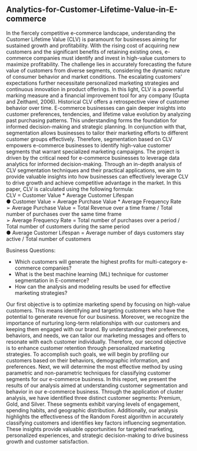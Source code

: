 **Analytics-for-Customer-Lifetime-Value-in-E-commerce**
-----------------------------------------------------
In the fiercely competitive e-commerce landscape, understanding the Customer Lifetime Value (CLV) is paramount for businesses aiming for sustained growth and profitability. With the rising cost of acquiring new customers and the significant benefits of retaining existing ones, e-commerce companies must identify and invest in high-value customers to maximize profitability. The challenge lies in accurately forecasting the future value of customers from diverse segments, considering the dynamic nature of consumer behavior and market conditions. The escalating customers’ expectations further necessitate personalized marketing strategies and continuous innovation in product offerings. In this light, CLV is a powerful marking measure and a financial improvement tool for any company (Gupta and Zeithaml, 2006). Historical CLV offers a retrospective view of customer behavior over time. E-commerce businesses can gain deeper insights into customer preferences, tendencies, and lifetime value evolution by analyzing past purchasing patterns. This understanding forms the foundation for informed decision-making and strategic planning. In conjunction with that, segmentation allows businesses to tailor their marketing efforts to different customer groups effectively. Therefore, segmentation based on CLV empowers e-commerce businesses to identify high-value customer segments that warrant specialized marketing campaigns. The project is driven by the critical need for e-commerce businesses to leverage data analytics for informed decision-making. Through an in-depth analysis of CLV segmentation techniques and their practical applications, we aim to provide valuable insights into how businesses can effectively leverage CLV to drive growth and achieve competitive advantage in the market. In this paper, CLV is calculated using the following formula:<br />
CLV = Customer Value * Average Customer Lifespan <br />
● Customer Value = Average Purchase Value * Average Frequency Rate <br />
➢ Average Purchase Value = Total Revenue over a time frame / Total number of purchases over the same time frame <br />
➢ Average Frequency Rate = Total number of purchases over a period / Total number of customers during the same period <br />
● Average Customer Lifespan = Average number of days customers stay active / Total number of customers <br />

Business Questions:<br />
- Which customers will generate the highest profits for multi-category e-commerce companies? <br />
- What is the best machine learning (ML) technique for customer segmentation in E-commerce? <br />
- How can the analysis and modeling results be used for effective marketing strategies? <br />

Our first objective is to optimize marketing spend by focusing on high-value customers. This means identifying and targeting customers who have the potential to generate revenue for our business. Moreover, we recognize the importance of nurturing long-term relationships with our customers and keeping them engaged with our brand. By understanding their preferences, behaviors, and needs, we can tailor our marketing messages and offers to resonate with each customer individually. Therefore, our second objective is to enhance customer retention through personalized marketing strategies. To accomplish such goals, we will begin by profiling our customers based on their behaviors, demographic information, and preferences. Next, we will determine the most effective method by using parametric and non-parametric techniques for classifying customer segments for our e-commerce business.
In this report, we present the results of our analysis aimed at understanding customer segmentation and behavior in our e-commerce business. Through the application of cluster analysis, we have identified three distinct customer segments: Premium, Gold, and Silver. These segments exhibit varying levels of engagement, spending habits, and geographic distribution. Additionally, our analysis highlights the effectiveness of the Random Forest algorithm in accurately classifying customers and identifies key factors influencing segmentation. These insights provide valuable opportunities for targeted marketing, personalized experiences, and strategic decision-making to drive business growth and customer satisfaction.
